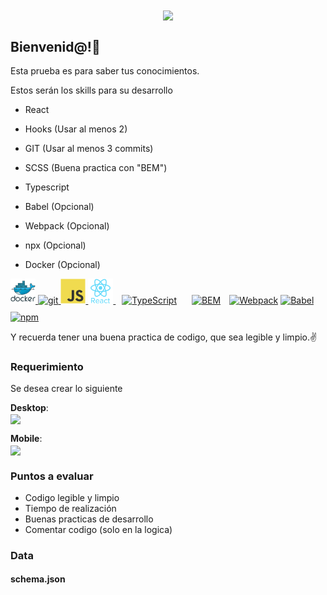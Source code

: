 <div align="center">
<a href="https://elcomercio.pe/" target="_blank" rel="noreferrer"> 
<img src="https://i.imgur.com/6rzSKUD.png" align="center" />
</a>
</div>  

## Bienvenid@!👋

Esta prueba es para saber tus conocimientos.

Estos serán los skills para su desarrollo

- React

- Hooks (Usar al menos 2)

- GIT (Usar al menos 3 commits)
  
- SCSS (Buena practica con "BEM")

- Typescript

- Babel (Opcional) 

- Webpack (Opcional) 

- npx (Opcional) 

- Docker (Opcional) 

<a href="https://www.docker.com/" target="_blank" rel="noreferrer"> <img src="https://raw.githubusercontent.com/devicons/devicon/master/icons/docker/docker-original-wordmark.svg" alt="docker" width="40" height="40"/> </a> <a href="https://git-scm.com/" target="_blank" rel="noreferrer"> <img src="https://www.vectorlogo.zone/logos/git-scm/git-scm-icon.svg" alt="git" width="40" height="40"/> </a> <a href="https://developer.mozilla.org/en-US/docs/Web/JavaScript" target="_blank" rel="noreferrer"> <img src="https://raw.githubusercontent.com/devicons/devicon/master/icons/javascript/javascript-original.svg" alt="javascript" width="40" height="40"/> </a> <a href="https://reactjs.org/" target="_blank" rel="noreferrer"> <img src="https://raw.githubusercontent.com/devicons/devicon/master/icons/react/react-original-wordmark.svg" alt="react" width="40" height="40"/> </a> <a href="https://www.typescriptlang.org/" target="_blank"><img style="margin: 10px" src="https://profilinator.rishav.dev/skills-assets/typescript-original.svg" alt="TypeScript" height="50"></a> <a href="http://getbem.com/" target="_blank"><img style="margin: 10px" src="https://profilinator.rishav.dev/skills-assets/bem.svg" alt="BEM" height="50"></a> <a href="https://webpack.js.org" target="_blank"><img src="https://cdn.jsdelivr.net/gh/devicons/devicon/icons/webpack/webpack-original.svg" alt="Webpack" height="50"/></a> <a href="https://babeljs.io" target="_blank"><img src="https://cdn.jsdelivr.net/gh/devicons/devicon/icons/babel/babel-original.svg" alt="Babel" height="50"/></a> <a href="https://www.npmjs.com" target="_blank"><img src="https://cdn.jsdelivr.net/gh/devicons/devicon/icons/npm/npm-original-wordmark.svg" alt="npm" height="50"/></a> 



  

Y recuerda tener una buena practica de codigo, que sea legible y limpio.✌️

### Requerimiento
Se desea crear lo siguiente

<b>Desktop</b>:<br>
<img src="https://i.imgur.com/OXh23KC.png" align="center" />

<b>Mobile</b>:<br>
<img src="https://i.imgur.com/w1GFN2z.png" align="center" />

### Puntos a evaluar
- Codigo legible y limpio
- Tiempo de realización
- Buenas practicas de desarrollo
- Comentar codigo (solo en la logica)

### Data
#### schema.json
